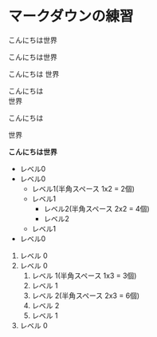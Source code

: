 # マークダウンの練習
こんにちは世界

こんにちは世界

こんにちは
世界

こんにちは  
世界

こんにちは

世界

**こんにちは世界**

- レベル0
- レベル0
  - レベル1(半角スペース 1x2 = 2個)
  - レベル1
    - レベル2(半角スペース 2x2 = 4個)
    - レベル2
  - レベル1
- レベル0

1. レベル 0
1. レベル 0
   1. レベル 1(半角スペース 1x3 = 3個)
   1. レベル 1
     1. レベル 2(半角スペース 2x3 = 6個)
     1. レベル 2
   1. レベル 1
1. レベル 0